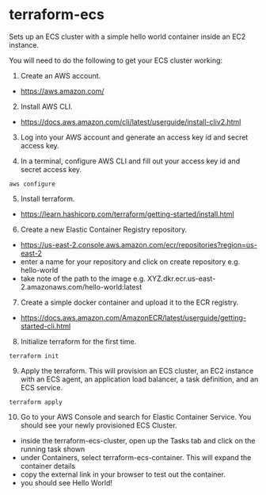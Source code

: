 # terraform-ecs
Sets up an ECS cluster with a simple hello world container inside an EC2 instance.

You will need to do the following to get your ECS cluster working:

1. Create an AWS account.
- https://aws.amazon.com/

2. Install AWS CLI.
- https://docs.aws.amazon.com/cli/latest/userguide/install-cliv2.html

3. Log into your AWS account and generate an access key id and secret access key.

4. In a terminal, configure AWS CLI and fill out your access key id and secret access key. 

`aws configure`

5. Install terraform.
- https://learn.hashicorp.com/terraform/getting-started/install.html

6. Create a new Elastic Container Registry repository.
- https://us-east-2.console.aws.amazon.com/ecr/repositories?region=us-east-2
- enter a name for your repository and click on create repository e.g. hello-world
- take note of the path to the image e.g. XYZ.dkr.ecr.us-east-2.amazonaws.com/hello-world:latest

7. Create a simple docker container and upload it to the ECR registry.
- https://docs.aws.amazon.com/AmazonECR/latest/userguide/getting-started-cli.html

8. Initialize terraform for the first time.

`terraform init`

9. Apply the terraform. This will provision an ECS cluster, an EC2 instance with an ECS agent, an application load 
balancer, a task definition, and an ECS service.

`terraform apply`

10. Go to your AWS Console and search for Elastic Container Service. You should see your newly provisioned ECS Cluster.
- inside the terraform-ecs-cluster, open up the Tasks tab and click on the running task shown
- under Containers, select terraform-ecs-container. This will expand the container details
- copy the external link in your browser to test out the container.
- you should see Hello World!